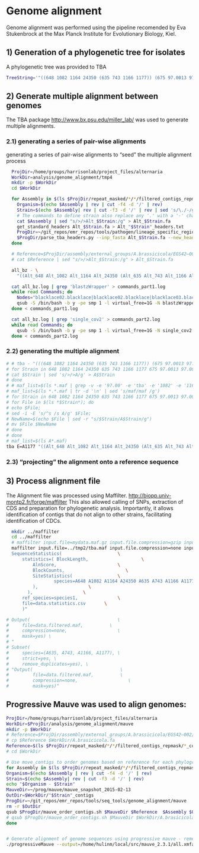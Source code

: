 # Genome alignment

Genome alignment was performed using the pipeline recomended by Eva Stukenbrock
at the Max Planck Institute for Evolutionary Biology, Kiel.

## 1) Generation of a phylogenetic tree for isolates

A phylogenetic tree was provided to TBA

```bash
TreeString='"((648 1082 1164 24350 (635 743 1166 1177)) (675 97.0013 97.0016) (650))"'
```

## 2) Generate multiple alignment between genomes

The TBA package http://www.bx.psu.edu/miller_lab/ was used to generate multiple
alignments.

### 2.1) generating a series of pair-wise alignments

generating a series of pair-wise alignments to “seed” the multiple alignment process

```bash
  ProjDir=/home/groups/harrisonlab/project_files/alternaria
  WorkDir=analysis/genome_alignment/tmp4
  mkdir -p $WorkDir
  cd $WorkDir

  for Assembly in $(ls $ProjDir/repeat_masked/*/*/filtered_contigs_repmask/*_contigs_softmasked.fa); do
    Organism=$(echo $Assembly | rev | cut -f4 -d '/' | rev)
    Strain=$(echo $Assembly| rev | cut -f3 -d '/' | rev | sed 's/\./-/g')
    # The commands to define strain also replace any '.' with a '-' character.
    cat $Assembly | sed "s/>/>Alt_$Strain:/g" > Alt_$Strain.fa
    get_standard_headers Alt_$Strain.fa > Alt_"$Strain"_headers.txt
    ProgDir=~/git_repos/emr_repos/tools/pathogen/lineage_specific_regions
    $ProgDir/parse_tba_headers.py --inp_fasta Alt_$Strain.fa --new_headers Alt_"$Strain"_headers.txt > Alt_$Strain
  done

  # Reference=$ProjDir/assembly/external_groups/A.brassicicola/EGS42–002/Alternaria_brassicicola_masked_assembly.fasta
  # cat $Reference | sed "s/>/>Alt_$Strain:/g" > Alt_$Strain.fa

  all_bz - \
    "((Alt_648 Alt_1082 Alt_1164 Alt_24350 (Alt_635 Alt_743 Alt_1166 Alt_1177)) (Alt_675 Alt_97-0013 Alt_97-0016) (Alt_650))" >& all_bz.log

  cat all_bz.log | grep 'blastzWrapper' > commands_part1.log
  while read Commands; do
    Nodes="blacklace02.blacklace|blacklace02.blacklace|blacklace03.blacklace|blacklace04.blacklace|blacklace05.blacklace|blacklace06.blacklace|blacklace07.blacklace|blacklace08.blacklace"
    qsub -S /bin/bash -b y -pe smp 1 -l virtual_free=1G -N blastzWrapper -l h="$Nodes" -cwd "$Commands"
  done < commands_part1.log

  cat all_bz.log | grep 'single_cov2' > commands_part2.log
  while read Commands; do
    qsub -S /bin/bash -b y -pe smp 1 -l virtual_free=1G -N single_cov2 -l h="$Nodes" -cwd "$Commands"
  done < commands_part2.log

```

### 2.2) generating the multiple alignment

```bash
# # tba - "(((648 1082 1164 24350 (635 743 1166 1177)) (675 97.0013 97.0016) 650))" *.*.maf tba.maf >& tba.log
# for Strain in 648 1082 1164 24350 635 743 1166 1177 675 97.0013 97.0016 650; do
# cat $Strain | sed 's/>/>A/g' > A$Strain
# done
# # maf_list=$(ls *.maf | grep -v -e '97.00' -e 'tba' -e '1082' -e '1164' -e '743' -e '24350' -e '1166' -e '1177' -e '675' | tr -d '\n' | sed 's/maf/maf /g')
# maf_list=$(ls *.*.maf | tr -d '\n' | sed 's/maf/maf /g')
# for Strain in 648 1082 1164 24350 635 743 1166 1177 675 97.0013 97.0016 650; do
# for File in $(ls *$Strain*); do
# echo $File;
# sed -i -E 's/^s /s A/g' $File;
# NewName=$(echo $File | sed -r "s/$Strain/A$Strain/g")
# mv $File $NewName
# done
# done
# maf_list=$(ls A*.maf)
tba E=A1177 "((Alt_648 Alt_1082 Alt_1164 Alt_24350 (Alt_635 Alt_743 Alt_1166 Alt_1177)) (Alt_675 Alt_97-0013 Alt_97-0016) (Alt_650))" A*.maf tba.maf >& tba.log
```

### 2.3) “projecting” the alignment onto a reference sequence

## 3) Process alignment file

The Alignment file was processed using Maffilter.
http://biopp.univ-montp2.fr/forge/maffilter
This also allowed calling of SNPs, extraction of CDS and preparation for
phylogenetic analysis.
Importantly, it allows identification of contigs that do not align to other
strains, facilitating identification of CDCs.

```bash
  mkdir ../maffilter
  cd ../maffilter
  # maffilter input.file=mydata.maf.gz input.file.compression=gzip input.format=Maf output.log=mydata.maffilter.log
  maffilter input.file=../tmp2/tba.maf input.file.compression=none input.format=Maf output.log=mydata.maffilter.log maf.filter=" \
  SequenceStatistics(                     \
      statistics=( BlockLength,                    \
          AlnScore,                       \
          BlockCounts,                       \
          SiteStatistics(                 \
                  species=A648 A1082 A1164 A24350 A635 A743 A1166 A1177 A675 A97.0013 A97.0016 A650      \
          ),                   \
        ),                   \
      ref_species=species1,               \
      file=data.statistics.csv       \
      )"

# Output(                                 \
#     file=data.filtered.maf,          \
#     compression=none,                   \
#     mask=yes) \
# "
# Subset(
#     species=(A635, A743, A1166, A1177), \
#     strict=yes, \
#     remove_duplicates=yes), \
# "Output(                                 \
#         file=data.filtered.maf,          \
#         compression=none,                   \
#         mask=yes)"
```







## Progressive Mauve was used to align genomes:

```bash
ProjDir=/home/groups/harrisonlab/project_files/alternaria
WorkDir=$ProjDir/analysis/genome_alignment/mauve
mkdir -p $WorkDir
# Reference=$ProjDir/assembly/external_groups/A.brassicicola/EGS42–002/Alternaria_brassicicola_masked_assembly.fasta
# cp $Reference $WorkDir/A.brasicicola.fa
Reference=$(ls $ProjDir/repeat_masked/*/*/filtered_contigs_repmask/*_contigs_softmasked.fa)
# cd $WorkDir

# Use move_contigs to order genomes based on reference for each phylogroup
for Assembly in $(ls $ProjDir/repeat_masked/*/*/filtered_contigs_repmask/*_contigs_softmasked.fa | grep -v '1177'); do
Organism=$(echo $Assembly | rev | cut -f4 -d '/' | rev)
Strain=$(echo $Assembly| rev | cut -f3 -d '/' | rev)
echo "$Organism - $Strain"
MauveDir=~/prog/mauve/mauve_snapshot_2015-02-13
OutDir=$WorkDir/"$Strain"_contigs
ProgDir=~/git_repos/emr_repos/tools/seq_tools/genome_alignment/mauve
rm -r $OutDir
qsub $ProgDir/mauve_order_contigs.sh $MauveDir $Reference  $Assembly $OutDir
# qsub $ProgDir/mauve_order_contigs.sh $MauveDir $WorkDir/A.brasicicola.fa  $Assembly $OutDir
done


# Generate alignment of genome sequences using progressive mauve - remember to use linux-64
./progressiveMauve --output=/home/hulinm/local/src/mauve_2.3.1/all.xmfa  /home/hulinm/pseudomonas_data/pseudomonas/assembly/ordered_contigs/fastafiles/5244.fasta
```
